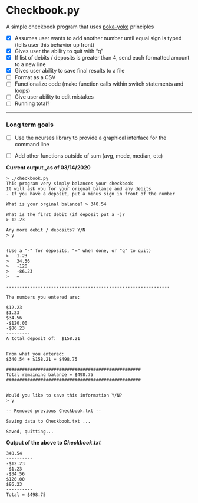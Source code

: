 # Checkbook.py

A simple checkbook program that uses [poka-yoke](https://asq.org/quality-resources/mistake-proofing
) principles <br>

- [x] Assumes user wants to add another number until equal sign is typed (tells user this behavior up front)
- [x] Gives user the ability to quit with “q”
- [x] If list of debits / deposits is greater than 4, send each formatted amount to a new line
- [x] Gives user ability to save final results to a file
- [ ] Format as a CSV
- [ ] Functionalize code (make function calls within switch statements and loops)
- [ ] Give user ability to edit mistakes
- [ ] Running total?

----
### Long term goals
- [ ] Use the ncurses library to provide a graphical interface for the command line
- [ ] Add other functions outside of sum (avg, mode, median, etc)


**Current output _as of 03/14/2020**
```
> ./checkbook.py
This program very simply balances your checkbook
It will ask you for your orignal balance and any debits
- If you have a deposit, put a minus sign in front of the number

What is your orginal balance? > 340.54

What is the first debit (if deposit put a -)? 
> 12.23

Any more debit / deposits? Y/N 
> y


(Use a "-" for deposits, "=" when done, or "q" to quit)
>   1.23
>   34.56
>   -120
>   -86.23
>   =

--------------------------------------------------------------

The numbers you entered are:

$12.23
$1.23
$34.56
-$120.00
-$86.23
---------
A total deposit of:  $158.21


From what you entered:
$340.54 + $158.21 = $498.75

###################################################
Total remaining balance = $498.75
###################################################


Would you like to save this information Y/N?
> y

-- Removed previous Checkbook.txt --

Saving data to Checkbook.txt ...

Saved, quitting...
```
**Output of the above to _Checkbook.txt_** 
```
340.54
----------
-$12.23
-$1.23
-$34.56
$120.00
$86.23
----------
Total = $498.75
```
